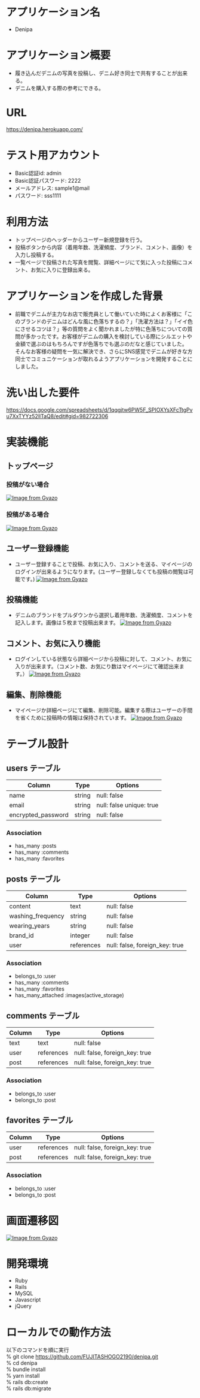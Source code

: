 # アプリケーション名
- Denipa

# アプリケーション概要
- 履き込んだデニムの写真を投稿し、デニム好き同士で共有することが出来る。
- デニムを購入する際の参考にできる。

# URL
https://denipa.herokuapp.com/

# テスト用アカウント
- Basic認証id: admin
- Basic認証パスワード: 2222
- メールアドレス: sample1@mail
- パスワード: sss1111

# 利用方法
- トップページのヘッダーからユーザー新規登録を行う。
- 投稿ボタンから内容（着用年数、洗濯頻度、ブランド、コメント、画像）を入力し投稿する。
- 一覧ページで投稿された写真を閲覧、詳細ページにて気に入った投稿にコメント、お気に入りに登録出来る。

# アプリケーションを作成した背景
- 前職でデニムが主力なお店で販売員として働いていた時によくお客様に「このブランドのデニムはどんな風に色落ちするの？」「洗濯方法は？」「イイ色にさせるコツは？」等の質問をよく聞かれましたが特に色落ちについての質問が多かったです。お客様がデニムの購入を検討している際にシルエットや金額で選ぶのはもちろんですが色落ちでも選ぶのだなと感じていました。  
そんなお客様の疑問を一気に解決でき、さらにSNS感覚でデニムが好きな方同士でコミュニケーションが取れるようアプリケーションを開発することにしました。



# 洗い出した要件
https://docs.google.com/spreadsheets/d/1qqgjtw6PW5F_SPIOXYsXFcTtgPvu7XxTYYz52llTaQ8/edit#gid=982722306



# 実装機能
## トップページ
### 投稿がない場合
[![Image from Gyazo](https://i.gyazo.com/4eaeb71a15812d6685884662d9416cce.gif)](https://gyazo.com/4eaeb71a15812d6685884662d9416cce)


### 投稿がある場合
[![Image from Gyazo](https://i.gyazo.com/065222216301c67623f828838d328ad9.gif)](https://gyazo.com/065222216301c67623f828838d328ad9)


## ユーザー登録機能
- ユーザー登録することで投稿、お気に入り、コメントを送る、マイページのログインが出来るようになります。(ユーザー登録しなくても投稿の閲覧は可能です。)
[![Image from Gyazo](https://i.gyazo.com/baf46e166c6271dbbc85ec6f5e37e969.gif)](https://gyazo.com/baf46e166c6271dbbc85ec6f5e37e969)


## 投稿機能
- デニムのブランドをプルダウンから選択し着用年数、洗濯頻度、コメントを記入します。画像は５枚まで投稿出来ます。
[![Image from Gyazo](https://i.gyazo.com/a4caa269578c3047d45c8f598f96586e.gif)](https://gyazo.com/a4caa269578c3047d45c8f598f96586e)

## コメント、お気に入り機能
- ログインしている状態なら詳細ページから投稿に対して、コメント、お気に入りが出来ます。（コメント数、お気にり数はマイページにて確認出来ます。）
[![Image from Gyazo](https://i.gyazo.com/7df4d358460964bcb9d1f6c50c86ff68.gif)](https://gyazo.com/7df4d358460964bcb9d1f6c50c86ff68)


## 編集、削除機能
- マイページか詳細ページにて編集、削除可能。編集する際はユーザーの手間を省くために投稿時の情報は保持されています。
[![Image from Gyazo](https://i.gyazo.com/c0adff9a10e7c0eeed2116d85a862be3.gif)](https://gyazo.com/c0adff9a10e7c0eeed2116d85a862be3)



# テーブル設計

## users テーブル
| Column               | Type   | Options                      |
| ------------------   | ------ | ---------------------------- |
| name                 | string | null: false                  |
| email                | string | null: false   unique: true   |
| encrypted_password   | string | null: false                  |

### Association
- has_many :posts
- has_many :comments
- has_many :favorites




## posts テーブル
| Column           | Type       | Options                        |
| -----------------| ---------- | ------------------------------ |
| content          | text       | null: false                    |
| washing_frequency| string     | null: false                    |
| wearing_years    | string     | null: false                    |
| brand_id         | integer    | null: false                    |
| user             | references | null: false, foreign_key: true |

### Association
- belongs_to :user
- has_many :comments
- has_many :favorites
- has_many_attached :images(active_storage)



## comments テーブル

| Column    | Type       | Options                        |
| ----------| ---------- | ------------------------------ |
| text      | text       | null: false                    |
| user      | references | null: false, foreign_key: true |
| post      | references | null: false, foreign_key: true |

### Association
- belongs_to :user
- belongs_to :post



## favorites テーブル
| Column    | Type       | Options                        |
| ----------| ---------- | ------------------------------ |
| user      | references | null: false, foreign_key: true |
| post      | references | null: false, foreign_key: true |

### Association
- belongs_to :user
- belongs_to :post


# 画面遷移図
[![Image from Gyazo](https://i.gyazo.com/a64ecc8de412c925e9c0b68640ad7e9d.png)](https://gyazo.com/a64ecc8de412c925e9c0b68640ad7e9d)


# 開発環境
- Ruby
- Rails
- MySQL
- Javascript
- jQuery


# ローカルでの動作方法
以下のコマンドを順に実行  
% git clone https://github.com/FUJITASHOGO2190/denipa.git  
% cd denipa  
% bundle install  
% yarn install  
% rails db:create  
% rails db:migrate
